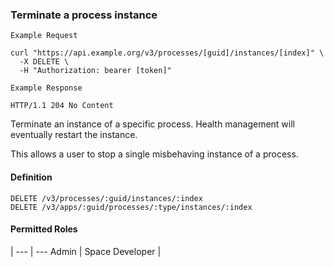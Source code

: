 ### Terminate a process instance

```
Example Request
```

```shell
curl "https://api.example.org/v3/processes/[guid]/instances/[index]" \
  -X DELETE \
  -H "Authorization: bearer [token]"
```

```
Example Response
```

```http
HTTP/1.1 204 No Content
```

Terminate an instance of a specific process. Health management will eventually restart the instance.

This allows a user to stop a single misbehaving instance of a process.

#### Definition
`DELETE /v3/processes/:guid/instances/:index` <br>
`DELETE /v3/apps/:guid/processes/:type/instances/:index`

#### Permitted Roles
 |
--- | ---
Admin |
Space Developer |
